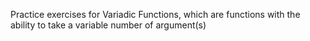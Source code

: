 Practice exercises for Variadic Functions, which are functions with the ability to take a variable number of argument(s)
